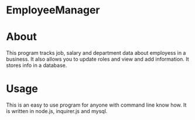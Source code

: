 # EmployeeManager
# About 
  This program tracks job, salary and department data about employess in a business. It also allows you to update roles and view and add information.
  It stores info in a database.

# Usage
   This is an easy to use program for anyone with command line know how. It is written in node.js, inquirer.js and mysql.
   
   
